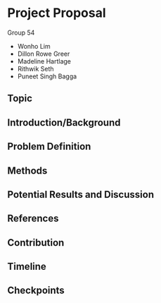# Project Proposal

Group 54
- Wonho Lim
- Dillon Rowe Greer
- Madeline Hartlage
- Rithwik Seth
- Puneet Singh Bagga

## Topic

## Introduction/Background

## Problem Definition

## Methods

## Potential Results and Discussion

## References

## Contribution

## Timeline

## Checkpoints
